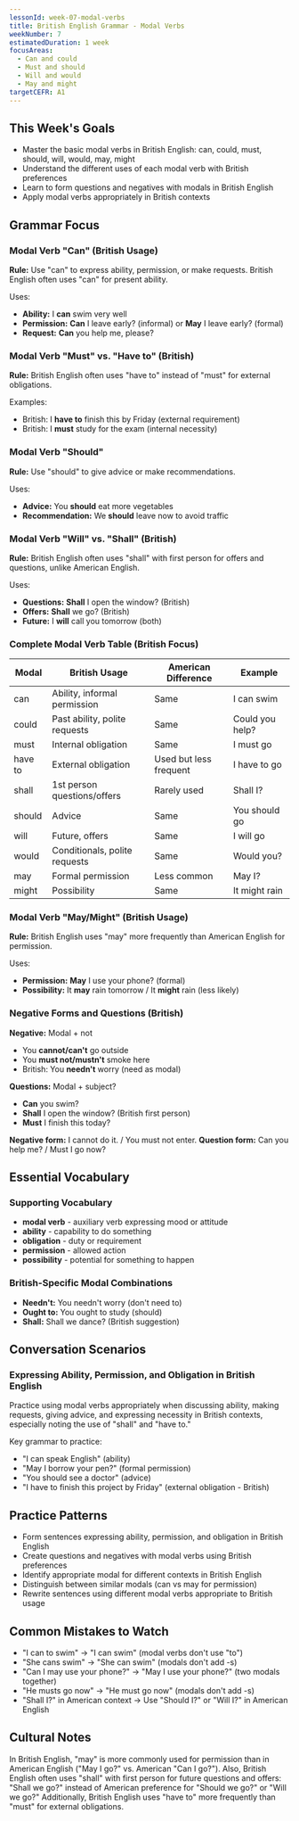 ```yaml
---
lessonId: week-07-modal-verbs
title: British English Grammar - Modal Verbs
weekNumber: 7
estimatedDuration: 1 week
focusAreas:
  - Can and could
  - Must and should
  - Will and would
  - May and might
targetCEFR: A1
---
```


## This Week's Goals

- Master the basic modal verbs in British English: can, could, must, should, will, would, may, might
- Understand the different uses of each modal verb with British preferences
- Learn to form questions and negatives with modals in British English
- Apply modal verbs appropriately in British contexts

## Grammar Focus

### Modal Verb "Can" (British Usage)

**Rule:** Use "can" to express ability, permission, or make requests. British English often uses "can" for present ability.

Uses:
- **Ability:** I **can** swim very well
- **Permission:** **Can** I leave early? (informal) or **May** I leave early? (formal)
- **Request:** **Can** you help me, please?

### Modal Verb "Must" vs. "Have to" (British)

**Rule:** British English often uses "have to" instead of "must" for external obligations.

Examples:
- British: I **have to** finish this by Friday (external requirement)
- British: I **must** study for the exam (internal necessity)

### Modal Verb "Should"

**Rule:** Use "should" to give advice or make recommendations.

Uses:
- **Advice:** You **should** eat more vegetables
- **Recommendation:** We **should** leave now to avoid traffic

### Modal Verb "Will" vs. "Shall" (British)

**Rule:** British English often uses "shall" with first person for offers and questions, unlike American English.

Uses:
- **Questions:** **Shall** I open the window? (British)
- **Offers:** **Shall** we go? (British)
- **Future:** I **will** call you tomorrow (both)

### Complete Modal Verb Table (British Focus)

| Modal | British Usage | American Difference | Example |
|-------|---------------|-------------------|---------|
| can | Ability, informal permission | Same | I can swim |
| could | Past ability, polite requests | Same | Could you help? |
| must | Internal obligation | Same | I must go |
| have to | External obligation | Used but less frequent | I have to go |
| shall | 1st person questions/offers | Rarely used | Shall I? |
| should | Advice | Same | You should go |
| will | Future, offers | Same | I will go |
| would | Conditionals, polite requests | Same | Would you? |
| may | Formal permission | Less common | May I? |
| might | Possibility | Same | It might rain |

### Modal Verb "May/Might" (British Usage)

**Rule:** British English uses "may" more frequently than American English for permission.

Uses:
- **Permission:** **May** I use your phone? (formal)
- **Possibility:** It **may** rain tomorrow / It **might** rain (less likely)

### Negative Forms and Questions (British)

**Negative:** Modal + not
- You **cannot/can't** go outside
- You **must not/mustn't** smoke here
- British: You **needn't** worry (need as modal)

**Questions:** Modal + subject?
- **Can** you swim?
- **Shall** I open the window? (British first person)
- **Must** I finish this today?

**Negative form:** I cannot do it. / You must not enter.
**Question form:** Can you help me? / Must I go now?

## Essential Vocabulary

### Supporting Vocabulary
- **modal verb** - auxiliary verb expressing mood or attitude
- **ability** - capability to do something
- **obligation** - duty or requirement
- **permission** - allowed action
- **possibility** - potential for something to happen

### British-Specific Modal Combinations
- **Needn't:** You needn't worry (don't need to)
- **Ought to:** You ought to study (should)
- **Shall:** Shall we dance? (British suggestion)

## Conversation Scenarios

### Expressing Ability, Permission, and Obligation in British English

Practice using modal verbs appropriately when discussing ability, making requests, giving advice, and expressing necessity in British contexts, especially noting the use of "shall" and "have to."

Key grammar to practice:
- "I can speak English" (ability)
- "May I borrow your pen?" (formal permission)
- "You should see a doctor" (advice)
- "I have to finish this project by Friday" (external obligation - British)

## Practice Patterns

- Form sentences expressing ability, permission, and obligation in British English
- Create questions and negatives with modal verbs using British preferences
- Identify appropriate modal for different contexts in British English
- Distinguish between similar modals (can vs may for permission)
- Rewrite sentences using different modal verbs appropriate to British usage

## Common Mistakes to Watch

- "I can to swim" → "I can swim" (modal verbs don't use "to")
- "She cans swim" → "She can swim" (modals don't add -s)
- "Can I may use your phone?" → "May I use your phone?" (two modals together)
- "He musts go now" → "He must go now" (modals don't add -s)
- "Shall I?" in American context → Use "Should I?" or "Will I?" in American English

## Cultural Notes

In British English, "may" is more commonly used for permission than in American English ("May I go?" vs. American "Can I go?"). Also, British English often uses "shall" with first person for future questions and offers: "Shall we go?" instead of American preference for "Should we go?" or "Will we go?" Additionally, British English uses "have to" more frequently than "must" for external obligations.